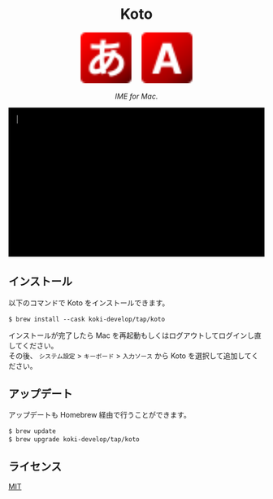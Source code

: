 <h1 align="center">Koto</h1>

<p align="center">
  <img src="./Koto/Resources/ja.svg" width="100px">
  &nbsp;
  &nbsp;
  <img src="./Koto/Resources/en.svg" width="100px">
</p>

<p align="center">
  <i>IME for Mac.</i>
</p>

<p align="center">
  <img src="./assets/demo.gif" width="600px">
</p>

## インストール

以下のコマンドで Koto をインストールできます。

```console
$ brew install --cask koki-develop/tap/koto
```

インストールが完了したら Mac を再起動もしくはログアウトしてログインし直してください。  
その後、 `システム設定` > `キーボード` > `入力ソース` から Koto を選択して追加してください。

## アップデート

アップデートも Homebrew 経由で行うことができます。

```console
$ brew update
$ brew upgrade koki-develop/tap/koto
```

## ライセンス

[MIT](./LICENSE)
